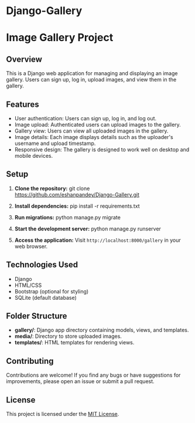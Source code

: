 # Django-Gallery

# Image Gallery Project

## Overview
This is a Django web application for managing and displaying an image gallery. Users can sign up, log in, upload images, and view them in the gallery.

## Features
- User authentication: Users can sign up, log in, and log out.
- Image upload: Authenticated users can upload images to the gallery.
- Gallery view: Users can view all uploaded images in the gallery.
- Image details: Each image displays details such as the uploader's username and upload timestamp.
- Responsive design: The gallery is designed to work well on desktop and mobile devices.

## Setup
1. **Clone the repository:**
git clone <https://github.com/eshanpandey/Django-Gallery.git>

2. **Install dependencies:**
pip install -r requirements.txt

3. **Run migrations:**
python manage.py migrate


4. **Start the development server:**
python manage.py runserver


5. **Access the application:**
Visit `http://localhost:8000/gallery` in your web browser.

## Technologies Used
- Django
- HTML/CSS
- Bootstrap (optional for styling)
- SQLite (default database)

## Folder Structure
- **gallery/**: Django app directory containing models, views, and templates.
- **media/**: Directory to store uploaded images.
- **templates/**: HTML templates for rendering views.

## Contributing
Contributions are welcome! If you find any bugs or have suggestions for improvements, please open an issue or submit a pull request.

## License
This project is licensed under the [MIT License](LICENSE).

   


